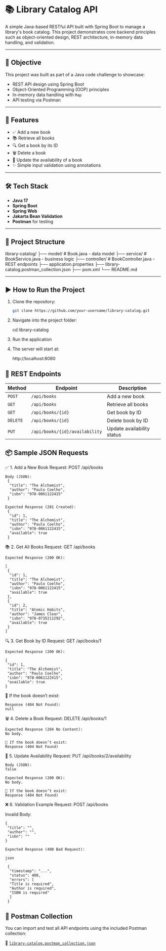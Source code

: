 # 📚 Library Catalog API

A simple Java-based RESTful API built with Spring Boot to manage a library's book catalog. This project demonstrates core backend principles such as object-oriented design, REST architecture, in-memory data handling, and validation.

---

## 🎯 Objective

This project was built as part of a Java code challenge to showcase:
- REST API design using Spring Boot
- Object-Oriented Programming (OOP) principles
- In-memory data handling with `Map`
- API testing via Postman

---

## 🚀 Features

- ✅ Add a new book
- 📚 Retrieve all books
- 🔍 Get a book by its ID
- 🗑️ Delete a book
- 🔁 Update the availability of a book
- ✨ Simple input validation using annotations

---

## 🛠️ Tech Stack

- **Java 17**
- **Spring Boot**
- **Spring Web**
- **Jakarta Bean Validation**
- **Postman** for testing

---

## 📂 Project Structure

library-catalog/
├── model/ # Book.java - data model
├── service/ # BookService.java - business logic
├── controller/ # BookController.java - REST endpoints
├── application.properties
├── library-catalog.postman_collection.json
├── pom.xml
└── README.md


---

## ▶️ How to Run the Project

1. Clone the repository:
   ```bash
   git clone https://github.com/your-username/library-catalog.git

2. Navigate into the project folder:
   
   cd library-catalog

3.  Run the application

4.  The server will start at:
    
    http://localhost:8080


## 🔗 REST Endpoints

| Method   | Endpoint                       | Description                |
| -------- | ------------------------------ | -------------------------- |
| `POST`   | `/api/books`                   | Add a new book             |
| `GET`    | `/api/books`                   | Retrieve all books         |
| `GET`    | `/api/books/{id}`              | Get book by ID             |
| `DELETE` | `/api/books/{id}`              | Delete book by ID          |
| `PUT`    | `/api/books/{id}/availability` | Update availability status |


## 📦 Sample JSON Requests
   
✅ 1. Add a New Book
    Request:
    POST /api/books

    Body (JSON):
     {
      "title": "The Alchemist",
      "author": "Paulo Coelho",
      "isbn": "978-0061122415"
     }

    Expected Response (201 Created):
     {
      "id": 1,
      "title": "The Alchemist",
      "author": "Paulo Coelho",
      "isbn": "978-0061122415",
      "available": true
     }

📚 2. Get All Books
    Request:
    GET /api/books

    Expected Response (200 OK):
 
    [
     {
      "id": 1,
      "title": "The Alchemist",
      "author": "Paulo Coelho",
      "isbn": "978-0061122415",
      "available": true
     },
     {
      "id": 2,
      "title": "Atomic Habits",
      "author": "James Clear",
      "isbn": "978-0735211292",
      "available": true
     }
    ]

🔍 3. Get Book by ID
    Request:
    GET /api/books/1

    Expected Response (200 OK):

    {
     "id": 1,
     "title": "The Alchemist",
     "author": "Paulo Coelho",
     "isbn": "978-0061122415",
     "available": true
    }

📛 If the book doesn’t exist:
    
    Response (404 Not Found):
    null

🗑️ 4. Delete a Book
    Request:
    DELETE /api/books/1

    Expected Response (204 No Content):
    No body.

    📛 If the book doesn’t exist:
    Response (404 Not Found)

🔁 5. Update Availability
    Request:
    PUT /api/books/2/availability
  
    Body (JSON):
    false

    Expected Response (200 OK):
    No body.

    📛 If the book doesn’t exist:
    Response (404 Not Found)

❌ 6. Validation Example
    Request:
    POST /api/books
   
   Invalid Body:
    
    {
     "title": "",
     "author": "",
     "isbn": ""
    }

    Expected Response (400 Bad Request):

    json
    
     {
      "timestamp": "...",
      "status": 400,
      "errors": [
      "Title is required",
      "Author is required",
      "ISBN is required"
      ]
     }

## 🧪 Postman Collection

You can import and test all API endpoints using the included Postman collection:

📄 [`library-catalog.postman_collection.json`](library-catalog.postman_collection.json)


